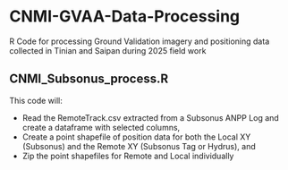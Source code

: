 # CNMI-GVAA-Data-Processing
R Code for processing Ground Validation imagery and positioning data collected in Tinian and Saipan during 2025 field work 

## CNMI_Subsonus_process.R
This code will: 
* Read the RemoteTrack.csv extracted from a Subsonus ANPP Log and create a dataframe with selected columns,
* Create a point shapefile of position data for both the Local XY (Subsonus) and the Remote XY (Subsonus Tag or Hydrus), and 
* Zip the point shapefiles for Remote and Local individually
